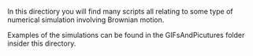 In this directiory you will find many scripts all relating to some type of numerical simulation involving Brownian motion. 

Examples of the simulations can be found in the GIFsAndPicutures folder insider this directory.


